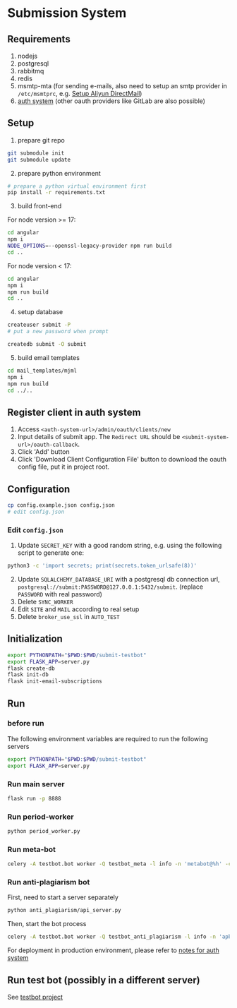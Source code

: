 # Submission System

## Requirements

1. nodejs
2. postgresql
3. rabbitmq
4. redis
5. msmtp-mta (for sending e-mails, also need to setup an smtp provider in `/etc/msmtprc`, e.g. [Setup Aliyun DirectMail](https://gist.github.com/tjumyk/342611a2b2e7c5f12a9ea9d1162c8b26))
6. [auth system](https://github.com/tjumyk/auth) (other oauth providers like GitLab are also possible)

## Setup

1. prepare git repo
```bash
git submodule init
git submodule update
```

2. prepare python environment
```bash
# prepare a python virtual environment first
pip install -r requirements.txt
```

3. build front-end

For node version >= 17:
```bash
cd angular
npm i
NODE_OPTIONS=--openssl-legacy-provider npm run build
cd ..
```

For node version < 17:
```bash
cd angular
npm i
npm run build
cd ..
```

4. setup database
```bash
createuser submit -P
# put a new password when prompt

createdb submit -O submit
```

5. build email templates

```bash
cd mail_templates/mjml
npm i
npm run build
cd ../..
```

## Register client in auth system

1. Access `<auth-system-url>/admin/oauth/clients/new`
2. Input details of submit app. The `Redirect URL` should be `<submit-system-url>/oauth-callback`.
3. Click 'Add' button
4. Click 'Download Client Configuration File' button to download the oauth config file, put it in project root.

## Configuration

```bash
cp config.example.json config.json
# edit config.json
```

### Edit `config.json`

1. Update `SECRET_KEY` with a good random string, e.g. using the following script to generate one:
```bash
python3 -c 'import secrets; print(secrets.token_urlsafe(8))'
```

2. Update `SQLALCHEMY_DATABASE_URI` with a postgresql db connection url, `postgresql://submit:PASSWORD@127.0.0.1:5432/submit`. (replace `PASSWORD` with real password)
3. Delete `SYNC_WORKER`
4. Edit `SITE` and `MAIL` according to real setup
5. Delete `broker_use_ssl` in `AUTO_TEST`

## Initialization

```bash
export PYTHONPATH="$PWD:$PWD/submit-testbot"
export FLASK_APP=server.py
flask create-db
flask init-db
flask init-email-subscriptions
```

## Run

### before run

The following environment variables are required to run the following servers

```bash
export PYTHONPATH="$PWD:$PWD/submit-testbot"
export FLASK_APP=server.py
```

### Run main server

```bash
flask run -p 8888
```

### Run period-worker

```bash
python period_worker.py
```

### Run meta-bot

```bash
celery -A testbot.bot worker -Q testbot_meta -l info -n 'metabot@%h' -c 1 
```

### Run anti-plagiarism bot

First, need to start a server separately 
```bash
python anti_plagiarism/api_server.py
```

Then, start the bot process
```bash
celery -A testbot.bot worker -Q testbot_anti_plagiarism -l info -n 'apbot@%h' -c 1 
```

For deployment in production environment, please refer to [notes for auth system](https://github.com/tjumyk/auth/blob/master/README.md#notes-for-running-in-production-environment)

## Run test bot (possibly in a different server)

See [testbot project](https://github.com/tjumyk/submit-testbot)
